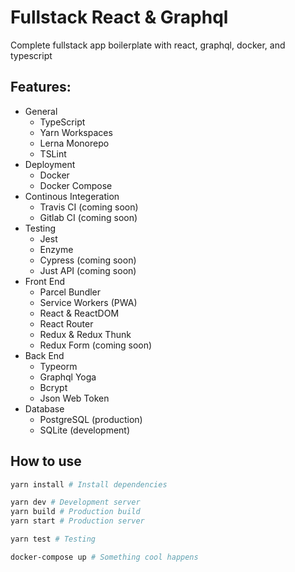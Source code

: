 # Fullstack React & Graphql

Complete fullstack app boilerplate with react, graphql, docker, and typescript

## Features:

- General
  - TypeScript
  - Yarn Workspaces
  - Lerna Monorepo
  - TSLint
- Deployment
  - Docker
  - Docker Compose
- Continous Integeration
  - Travis CI (coming soon)
  - Gitlab CI (coming soon)
- Testing
  - Jest
  - Enzyme
  - Cypress (coming soon)
  - Just API (coming soon)
- Front End
  - Parcel Bundler
  - Service Workers (PWA)
  - React & ReactDOM
  - React Router
  - Redux & Redux Thunk
  - Redux Form (coming soon)
- Back End
  - Typeorm
  - Graphql Yoga
  - Bcrypt
  - Json Web Token
- Database
  - PostgreSQL (production)
  - SQLite (development)

## How to use

```sh
yarn install # Install dependencies

yarn dev # Development server
yarn build # Production build
yarn start # Production server

yarn test # Testing

docker-compose up # Something cool happens
```
